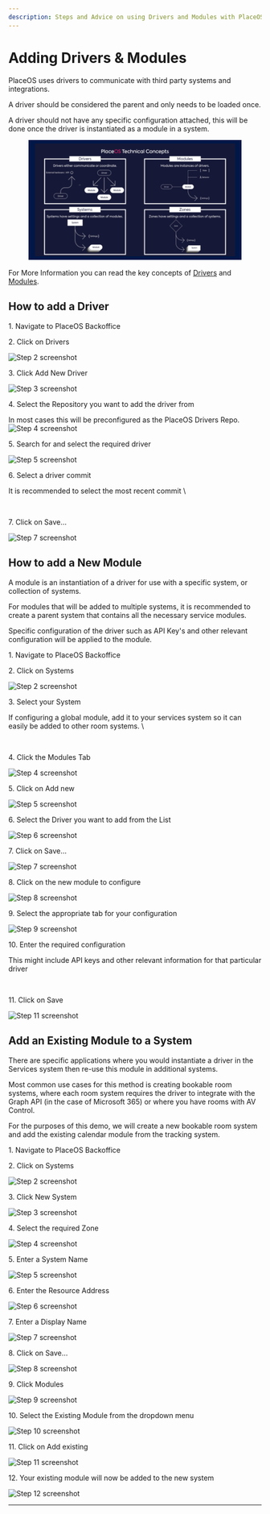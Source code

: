 ```yaml
---
description: Steps and Advice on using Drivers and Modules with PlaceOS.
---
```


# Adding Drivers & Modules

PlaceOS uses drivers to communicate with third party systems and integrations.

A driver should be considered the parent and only needs to be loaded once.&#x20;

A driver should not have any specific configuration attached, this will be done once the driver is instantiated as a module in a system.

<figure><img src="../../.gitbook/assets/image (2) (1) (3).png" alt=""><figcaption></figcaption></figure>

For More Information you can read the key concepts of [Drivers](../../overview/key-concepts/drivers.md) and [Modules](../../overview/key-concepts/modules.md).

## How to add a Driver

1\. Navigate to PlaceOS Backoffice

2\. Click on Drivers

![Step 2 screenshot](https://images.tango.us/workflows/0db975fc-400c-4523-bc4f-9b6592b3f0e9/steps/6d39977a-b142-4b7e-a109-ca13ad9ae401/1d93e225-eeef-4bc5-97c8-31f4b2fd26a2.png?crop=focalpoint\&fit=crop\&fp-x=0.0658\&fp-y=0.2676\&fp-z=2.4016\&w=1200\&blend-align=bottom\&blend-mode=normal\&blend-x=800\&blend64=aHR0cHM6Ly9pbWFnZXMudGFuZ28udXMvc3RhdGljL21hZGUtd2l0aC10YW5nby13YXRlcm1hcmsucG5n)

3\. Click Add New Driver

![Step 3 screenshot](https://images.tango.us/workflows/0db975fc-400c-4523-bc4f-9b6592b3f0e9/steps/6b6b1ff7-9b70-4aae-8dc6-9c128ef68204/51827ed4-643d-4031-bf89-1b0e76d0817d.png?crop=focalpoint\&fit=crop\&fp-x=0.5000\&fp-y=0.5000\&w=1200\&blend-align=bottom\&blend-mode=normal\&blend-x=800\&blend64=aHR0cHM6Ly9pbWFnZXMudGFuZ28udXMvc3RhdGljL21hZGUtd2l0aC10YW5nby13YXRlcm1hcmsucG5n\&mark-x=833\&mark-y=1187\&m64=aHR0cHM6Ly9pbWFnZXMudGFuZ28udXMvc3RhdGljL2JsYW5rLnBuZz9tYXNrPWNvcm5lcnMmYm9yZGVyPTglMkNGRjc0NDImdz01NiZoPTU2JmZpdD1jcm9wJmNvcm5lci1yYWRpdXM9MTA%3D)

4\. Select the Repository you want to add the driver from

In most cases this will be preconfigured as the PlaceOS Drivers Repo. ![Step 4 screenshot](https://images.tango.us/workflows/0db975fc-400c-4523-bc4f-9b6592b3f0e9/steps/7c58f212-a6d7-4c91-b2cd-545a412d16a4/b38d2ddd-6197-4c70-815e-b8ff4e221957.png?crop=focalpoint\&fit=crop\&fp-x=0.5003\&fp-y=0.5493\&fp-z=1.4939\&w=1200\&blend-align=bottom\&blend-mode=normal\&blend-x=800\&blend64=aHR0cHM6Ly9pbWFnZXMudGFuZ28udXMvc3RhdGljL21hZGUtd2l0aC10YW5nby13YXRlcm1hcmsucG5n)

5\. Search for and select the required driver

![Step 5 screenshot](https://images.tango.us/workflows/0db975fc-400c-4523-bc4f-9b6592b3f0e9/steps/35f291ce-50b1-43ca-b21c-38af714a0599/94327003-2031-44fd-b14b-0edb94a702b2.png?crop=focalpoint\&fit=crop\&fp-x=0.5003\&fp-y=0.7207\&fp-z=1.4939\&w=1200\&blend-align=bottom\&blend-mode=normal\&blend-x=800\&blend64=aHR0cHM6Ly9pbWFnZXMudGFuZ28udXMvc3RhdGljL21hZGUtd2l0aC10YW5nby13YXRlcm1hcmsucG5n)

6\. Select a driver commit

It is recommended to select the most recent commit \


<figure><img src="https://images.tango.us/workflows/0db975fc-400c-4523-bc4f-9b6592b3f0e9/steps/bf560995-4cd0-425c-858c-b43d4d97947a/8335fd1a-a57e-4755-a11c-6a66ad769ce6.png?crop=focalpoint&#x26;fit=crop&#x26;fp-x=0.5003&#x26;fp-y=0.6667&#x26;fp-z=1.4939&#x26;w=1200&#x26;blend-align=bottom&#x26;blend-mode=normal&#x26;blend-x=800&#x26;blend64=aHR0cHM6Ly9pbWFnZXMudGFuZ28udXMvc3RhdGljL21hZGUtd2l0aC10YW5nby13YXRlcm1hcmsucG5n" alt=""><figcaption></figcaption></figure>

7\. Click on Save…

![Step 7 screenshot](https://images.tango.us/workflows/0db975fc-400c-4523-bc4f-9b6592b3f0e9/steps/4d260850-41cf-48e6-9b60-067db8367d68/f3c6ce0a-083d-4d19-a6e9-d0cda636ddcf.png?crop=focalpoint\&fit=crop\&fp-x=0.5383\&fp-y=0.8580\&fp-z=2.6603\&w=1200\&blend-align=bottom\&blend-mode=normal\&blend-x=800\&blend64=aHR0cHM6Ly9pbWFnZXMudGFuZ28udXMvc3RhdGljL21hZGUtd2l0aC10YW5nby13YXRlcm1hcmsucG5n)

## How to add a New Module

A module is an instantiation of a driver for use with a specific system, or collection of systems.

For modules that will be added to multiple systems, it is recommended to create a parent system that contains all the necessary service modules.&#x20;

Specific configuration of the driver such as API Key's and other relevant configuration will be applied to the module.&#x20;

1\. Navigate to PlaceOS Backoffice

2\. Click on Systems

![Step 2 screenshot](https://images.tango.us/workflows/b9212ed6-0904-4a81-84b6-7be1cf5031ed/steps/3f4da07f-474a-4724-bdce-3757115043dd/61f34fa9-9ae3-4d7c-a6c0-38e869f319ed.png?crop=focalpoint\&fit=crop\&fp-x=0.0528\&fp-y=0.0986\&fp-z=2.8993\&w=1200\&blend-align=bottom\&blend-mode=normal\&blend-x=800\&blend64=aHR0cHM6Ly9pbWFnZXMudGFuZ28udXMvc3RhdGljL21hZGUtd2l0aC10YW5nby13YXRlcm1hcmsucG5n)

3\. Select your System

If configuring a global module, add it to your services system so it can easily be added to other room systems. \


<figure><img src="https://images.tango.us/workflows/b9212ed6-0904-4a81-84b6-7be1cf5031ed/steps/723c9829-b032-4140-8b51-fec82163d2d7/f9e6b1ac-329d-4822-8c1d-339796825737.png?crop=focalpoint&#x26;fit=crop&#x26;fp-x=0.2536&#x26;fp-y=0.8263&#x26;fp-z=1.8593&#x26;w=1200&#x26;blend-align=bottom&#x26;blend-mode=normal&#x26;blend-x=800&#x26;blend64=aHR0cHM6Ly9pbWFnZXMudGFuZ28udXMvc3RhdGljL21hZGUtd2l0aC10YW5nby13YXRlcm1hcmsucG5n" alt=""><figcaption></figcaption></figure>

4\. Click the Modules Tab

![Step 4 screenshot](https://images.tango.us/workflows/b9212ed6-0904-4a81-84b6-7be1cf5031ed/steps/6f920940-35c8-4d61-b067-182138660542/c9597895-ee0c-4fb7-b42a-9b3d8c8e7f41.png?crop=focalpoint\&fit=crop\&fp-x=0.5269\&fp-y=0.1127\&fp-z=2.4615\&w=1200\&blend-align=bottom\&blend-mode=normal\&blend-x=800\&blend64=aHR0cHM6Ly9pbWFnZXMudGFuZ28udXMvc3RhdGljL21hZGUtd2l0aC10YW5nby13YXRlcm1hcmsucG5n)

5\. Click on Add new

![Step 5 screenshot](https://images.tango.us/workflows/b9212ed6-0904-4a81-84b6-7be1cf5031ed/steps/4c497785-a883-4596-a419-d36c255d87be/538f4d82-43b3-4f71-b216-6cc58dd2ffb2.png?crop=focalpoint\&fit=crop\&fp-x=0.9494\&fp-y=0.1854\&fp-z=2.7698\&w=1200\&blend-align=bottom\&blend-mode=normal\&blend-x=800\&blend64=aHR0cHM6Ly9pbWFnZXMudGFuZ28udXMvc3RhdGljL21hZGUtd2l0aC10YW5nby13YXRlcm1hcmsucG5n)

6\. Select the Driver you want to add from the List

![Step 6 screenshot](https://images.tango.us/workflows/b9212ed6-0904-4a81-84b6-7be1cf5031ed/steps/8b751282-9c54-49cf-8625-6d1b96b33b31/d73b8f1d-437a-4653-bbba-e68490425df7.png?crop=focalpoint\&fit=crop\&fp-x=0.5003\&fp-y=0.5516\&fp-z=1.4939\&w=1200\&blend-align=bottom\&blend-mode=normal\&blend-x=800\&blend64=aHR0cHM6Ly9pbWFnZXMudGFuZ28udXMvc3RhdGljL21hZGUtd2l0aC10YW5nby13YXRlcm1hcmsucG5n)

7\. Click on Save…

![Step 7 screenshot](https://images.tango.us/workflows/b9212ed6-0904-4a81-84b6-7be1cf5031ed/steps/41b6145f-8f7c-46c8-93d7-33a296b20088/e5bd10ab-d22c-402d-a871-3c57e727fa73.png?crop=focalpoint\&fit=crop\&fp-x=0.5383\&fp-y=0.8580\&fp-z=2.6603\&w=1200\&blend-align=bottom\&blend-mode=normal\&blend-x=800\&blend64=aHR0cHM6Ly9pbWFnZXMudGFuZ28udXMvc3RhdGljL21hZGUtd2l0aC10YW5nby13YXRlcm1hcmsucG5n)

8\. Click on the new module to configure

![Step 8 screenshot](https://images.tango.us/workflows/b9212ed6-0904-4a81-84b6-7be1cf5031ed/steps/0209f4ca-6979-4602-b122-66dba14451f7/4d318492-a1af-4f40-8b33-c55195674ee5.png?crop=focalpoint\&fit=crop\&fp-x=0.5171\&fp-y=0.5129\&fp-z=2.2416\&w=1200\&blend-align=bottom\&blend-mode=normal\&blend-x=800\&blend64=aHR0cHM6Ly9pbWFnZXMudGFuZ28udXMvc3RhdGljL21hZGUtd2l0aC10YW5nby13YXRlcm1hcmsucG5n)

9\. Select the appropriate tab for your configuration

![Step 9 screenshot](https://images.tango.us/workflows/b9212ed6-0904-4a81-84b6-7be1cf5031ed/steps/1d06795d-2344-4db6-af7a-02f294945b59/beea2ed9-d360-4a31-92a2-b6bb7e7bfe12.png?crop=focalpoint\&fit=crop\&fp-x=0.5370\&fp-y=0.4519\&fp-z=2.4615\&w=1200\&blend-align=bottom\&blend-mode=normal\&blend-x=800\&blend64=aHR0cHM6Ly9pbWFnZXMudGFuZ28udXMvc3RhdGljL21hZGUtd2l0aC10YW5nby13YXRlcm1hcmsucG5n)

10\. Enter the required configuration

This might include API keys and other relevant information for that particular driver&#x20;

<figure><img src="https://images.tango.us/workflows/b9212ed6-0904-4a81-84b6-7be1cf5031ed/steps/aefa7425-2790-4876-856a-00957e35d44d/669a1014-d502-416e-a4ea-8b9160d676bb.png?crop=focalpoint&#x26;fit=crop&#x26;fp-x=0.5335&#x26;fp-y=0.5141&#x26;fp-z=3.0256&#x26;w=1200&#x26;blend-align=bottom&#x26;blend-mode=normal&#x26;blend-x=800&#x26;blend64=aHR0cHM6Ly9pbWFnZXMudGFuZ28udXMvc3RhdGljL21hZGUtd2l0aC10YW5nby13YXRlcm1hcmsucG5n" alt=""><figcaption></figcaption></figure>

11\. Click on Save

![Step 11 screenshot](https://images.tango.us/workflows/b9212ed6-0904-4a81-84b6-7be1cf5031ed/steps/c3b89828-f8a5-4d01-9d8b-8665c95f6b25/4cad8b10-397d-45c1-ab28-58b985b38ee3.png?crop=focalpoint\&fit=crop\&fp-x=0.7356\&fp-y=0.3955\&fp-z=2.8249\&w=1200\&blend-align=bottom\&blend-mode=normal\&blend-x=800\&blend64=aHR0cHM6Ly9pbWFnZXMudGFuZ28udXMvc3RhdGljL21hZGUtd2l0aC10YW5nby13YXRlcm1hcmsucG5n)

## Add an Existing Module to a System

There are specific applications where you would instantiate a driver in the Services system then re-use this module in additional systems.

Most common use cases for this method is creating bookable room systems, where each room system requires the driver to integrate with the Graph API (in the case of Microsoft 365) or where you have rooms with AV Control.

For the purposes of this demo, we will create a new bookable room system and add the existing calendar module from the tracking system.

1\. Navigate to PlaceOS Backoffice

2\. Click on Systems

![Step 2 screenshot](https://images.tango.us/workflows/02ee646d-6675-4f8f-8bf5-367577ed7860/steps/224f7244-b595-499c-91a3-d14f4bade413/358768ce-db51-4a6c-b076-0e2e9450f6a1.png?crop=focalpoint\&fit=crop\&fp-x=0.0658\&fp-y=0.0986\&fp-z=2.4016\&w=1200\&blend-align=bottom\&blend-mode=normal\&blend-x=800\&blend64=aHR0cHM6Ly9pbWFnZXMudGFuZ28udXMvc3RhdGljL21hZGUtd2l0aC10YW5nby13YXRlcm1hcmsucG5n)

3\. Click New System

![Step 3 screenshot](https://images.tango.us/workflows/02ee646d-6675-4f8f-8bf5-367577ed7860/steps/56b3013f-44ce-43ac-8933-6cf30ebbcac6/c3063c12-08d0-4bb0-9fa9-a68a404024d2.png?crop=focalpoint\&fit=crop\&fp-x=0.5000\&fp-y=0.5000\&w=1200\&blend-align=bottom\&blend-mode=normal\&blend-x=800\&blend64=aHR0cHM6Ly9pbWFnZXMudGFuZ28udXMvc3RhdGljL21hZGUtd2l0aC10YW5nby13YXRlcm1hcmsucG5n\&mark-x=854\&mark-y=1217\&m64=aHR0cHM6Ly9pbWFnZXMudGFuZ28udXMvc3RhdGljL2JsYW5rLnBuZz9tYXNrPWNvcm5lcnMmYm9yZGVyPTglMkNGRjc0NDImdz01OCZoPTU4JmZpdD1jcm9wJmNvcm5lci1yYWRpdXM9MTA%3D)

4\. Select the required Zone

![Step 4 screenshot](https://images.tango.us/workflows/02ee646d-6675-4f8f-8bf5-367577ed7860/steps/32af6a24-4dba-4a36-9209-21c8c3ddce71/dbf270bb-bc1a-49ca-ba3b-eedeaf099f52.png?crop=focalpoint\&fit=crop\&fp-x=0.5003\&fp-y=0.5552\&fp-z=1.4939\&w=1200\&blend-align=bottom\&blend-mode=normal\&blend-x=800\&blend64=aHR0cHM6Ly9pbWFnZXMudGFuZ28udXMvc3RhdGljL21hZGUtd2l0aC10YW5nby13YXRlcm1hcmsucG5n)

5\. Enter a System Name

![Step 5 screenshot](https://images.tango.us/workflows/02ee646d-6675-4f8f-8bf5-367577ed7860/steps/a2c072ba-903b-4142-87a4-b12b0c2e7ee7/8d47a0ef-42ce-4c05-be05-fdad3b26c810.png?crop=focalpoint\&fit=crop\&fp-x=0.4080\&fp-y=0.3862\&fp-z=2.1299\&w=1200\&blend-align=bottom\&blend-mode=normal\&blend-x=800\&blend64=aHR0cHM6Ly9pbWFnZXMudGFuZ28udXMvc3RhdGljL21hZGUtd2l0aC10YW5nby13YXRlcm1hcmsucG5n)

6\. Enter the Resource Address

![Step 6 screenshot](https://images.tango.us/workflows/02ee646d-6675-4f8f-8bf5-367577ed7860/steps/0b397a8f-92cb-4923-91de-3e6c1ea79146/1ebb187b-b393-4b11-b7e2-5c235b9d2c98.png?crop=focalpoint\&fit=crop\&fp-x=0.5927\&fp-y=0.3862\&fp-z=2.1299\&w=1200\&blend-align=bottom\&blend-mode=normal\&blend-x=800\&blend64=aHR0cHM6Ly9pbWFnZXMudGFuZ28udXMvc3RhdGljL21hZGUtd2l0aC10YW5nby13YXRlcm1hcmsucG5n)

7\. Enter a Display Name

![Step 7 screenshot](https://images.tango.us/workflows/02ee646d-6675-4f8f-8bf5-367577ed7860/steps/289abce9-c49f-4a9d-9717-ce7c498d65b3/83646c61-2d93-4578-b53f-e628080a3ea3.png?crop=focalpoint\&fit=crop\&fp-x=0.4080\&fp-y=0.5176\&fp-z=2.1299\&w=1200\&blend-align=bottom\&blend-mode=normal\&blend-x=800\&blend64=aHR0cHM6Ly9pbWFnZXMudGFuZ28udXMvc3RhdGljL21hZGUtd2l0aC10YW5nby13YXRlcm1hcmsucG5n)

8\. Click on Save…

![Step 8 screenshot](https://images.tango.us/workflows/02ee646d-6675-4f8f-8bf5-367577ed7860/steps/c464807c-c61c-477a-b8d1-55788b7278b5/96e9e575-1236-446a-844f-3c61a44ef699.png?crop=focalpoint\&fit=crop\&fp-x=0.5383\&fp-y=0.8580\&fp-z=2.6603\&w=1200\&blend-align=bottom\&blend-mode=normal\&blend-x=800\&blend64=aHR0cHM6Ly9pbWFnZXMudGFuZ28udXMvc3RhdGljL21hZGUtd2l0aC10YW5nby13YXRlcm1hcmsucG5n)

9\. Click Modules

![Step 9 screenshot](https://images.tango.us/workflows/02ee646d-6675-4f8f-8bf5-367577ed7860/steps/4cfaf35c-bd77-45e5-b597-88c295fd15f3/15b4908d-8f4a-4d7c-9237-86f4a23987ea.png?crop=focalpoint\&fit=crop\&fp-x=0.5269\&fp-y=0.1127\&fp-z=2.4615\&w=1200\&blend-align=bottom\&blend-mode=normal\&blend-x=800\&blend64=aHR0cHM6Ly9pbWFnZXMudGFuZ28udXMvc3RhdGljL21hZGUtd2l0aC10YW5nby13YXRlcm1hcmsucG5n)

10\. Select the Existing Module from the dropdown menu

![Step 10 screenshot](https://images.tango.us/workflows/02ee646d-6675-4f8f-8bf5-367577ed7860/steps/9d859b71-5c75-475a-a04b-5d458dd0539f/4e06aa02-7dc2-4b67-940a-a12357f2d84e.png?crop=focalpoint\&fit=crop\&fp-x=0.6015\&fp-y=0.3028\&fp-z=1.6199\&w=1200\&blend-align=bottom\&blend-mode=normal\&blend-x=800\&blend64=aHR0cHM6Ly9pbWFnZXMudGFuZ28udXMvc3RhdGljL21hZGUtd2l0aC10YW5nby13YXRlcm1hcmsucG5n)

11\. Click on Add existing

![Step 11 screenshot](https://images.tango.us/workflows/02ee646d-6675-4f8f-8bf5-367577ed7860/steps/79d11729-a973-4bf5-8f99-12a1d865daf1/5ab63f58-cb56-4aff-8965-3cd8d94928cf.png?crop=focalpoint\&fit=crop\&fp-x=0.8634\&fp-y=0.1854\&fp-z=2.7698\&w=1200\&blend-align=bottom\&blend-mode=normal\&blend-x=800\&blend64=aHR0cHM6Ly9pbWFnZXMudGFuZ28udXMvc3RhdGljL21hZGUtd2l0aC10YW5nby13YXRlcm1hcmsucG5n)

12\. Your existing module will now be added to the new system

![Step 12 screenshot](https://images.tango.us/workflows/02ee646d-6675-4f8f-8bf5-367577ed7860/steps/4b596c58-987a-46ef-841b-5a1b0fc3a09d/7ffd7844-6a17-44f0-8e9f-c84236a6f96c.png?crop=focalpoint\&fit=crop\&fp-x=0.6888\&fp-y=0.4865\&fp-z=1.6199\&w=1200\&blend-align=bottom\&blend-mode=normal\&blend-x=800\&blend64=aHR0cHM6Ly9pbWFnZXMudGFuZ28udXMvc3RhdGljL21hZGUtd2l0aC10YW5nby13YXRlcm1hcmsucG5n)

***

